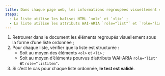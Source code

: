 ```yaml
---
title: Dans chaque page web, les informations regroupées visuellement sous forme de [liste](#listes) ordonnée vérifient-elles une de ces conditions ?
steps:
  - La liste utilise les balises HTML `<ol>` et `<li>` ;
  - La liste utilise les attributs WAI-ARIA `role="list"` et `role="listitem"`.
---
```


1. Retrouver dans le document les éléments regroupés visuellement sous la forme d’une liste ordonnée ;
2. Pour chaque liste, vérifier que la liste est structurée :
   - Soit au moyen des éléments `<ol>` et `<li>` ;
   - Soit au moyen d’éléments pourvus d’attributs WAI-ARIA `role="list"` et `role="listitem"`.
3. Si c’est le cas pour chaque liste ordonnée, **le test est validé**.
